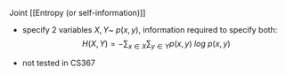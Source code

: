 Joint [[Entropy (or self-information)]] 
- specify 2 variables $X, Y$~ $p(x, y)$, information required to specify both:
$$H(X, Y) = -\displaystyle\sum_{x\in X}\displaystyle\sum_{y\in Y}p(x,y)\ log\ p(x,y)$$

- not tested in CS367